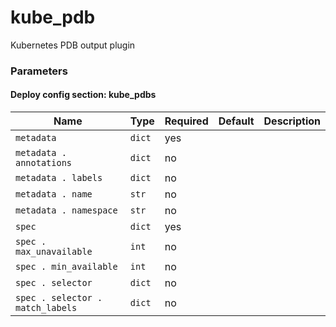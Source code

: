 <!--
NOTE: this document is automatically generated. Any manual changes will get overwritten.
-->
# kube_pdb

Kubernetes PDB output plugin

### Parameters


#### Deploy config section: kube_pdbs

Name | Type | Required | Default | Description
--- | --- | --- | --- | ---
`metadata`|`dict`|yes||
`metadata . annotations`|`dict`|no||
`metadata . labels`|`dict`|no||
`metadata . name`|`str`|no||
`metadata . namespace`|`str`|no||
`spec`|`dict`|yes||
`spec . max_unavailable`|`int`|no||
`spec . min_available`|`int`|no||
`spec . selector`|`dict`|no||
`spec . selector . match_labels`|`dict`|no||


